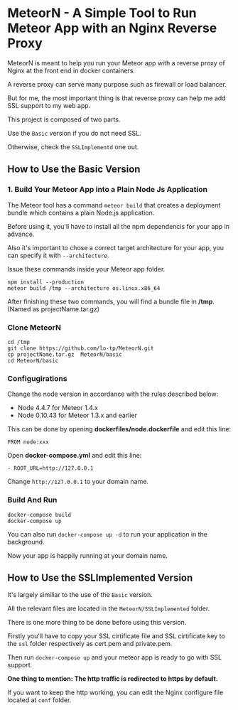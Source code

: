 # MeteorN - A Simple Tool to Run Meteor App with an Nginx Reverse Proxy

MeteorN is meant to help you run your Meteor app with a reverse proxy of Nginx at the front end in docker containers.

A reverse proxy can serve many purpose such as firewall or load balancer.

But for me, the most important thing is that reverse proxy can help me add SSL support to my web app.

This project is composed of two parts.

Use the `Basic` version if you do not need SSL.

Otherwise, check the `SSLImplementd` one out.

## How to Use the Basic Version


###  1. Build Your Meteor App into a Plain Node Js Application

The Meteor tool has a command `meteor build` that creates a deployment bundle which contains a plain Node.js application.

Before using it, you'll have to install all the npm dependencis for your app in advance.

Also it's important to chose a correct target architecture for your app, you can specify it  with `--architecture`.

Issue these commands inside your Meteor app folder.

~~~shell
npm install --production
meteor build /tmp --architecture os.linux.x86_64
~~~

After finishing these two commands, you will find a bundle file in **/tmp**.(Named as projectName.tar.gz)

###  Clone MeteorN

~~~shell
cd /tmp
git clone https://github.com/lo-tp/MeteorN.git
cp projectName.tar.gz  MeteorN/basic
cd MeteorN/basic
~~~

###  Configugirations

Change the node version in accordance with the rules described below:

- Node 4.4.7 for Meteor 1.4.x
- Node 0.10.43 for Meteor 1.3.x and earlier


This can be done by opening **dockerfiles/node.dockerfile** and edit this line:

~~~
FROM node:xxx
~~~

Open **docker-compose.yml** and edit this line:

~~~
- ROOT_URL=http://127.0.0.1
~~~

Change `http://127.0.0.1` to your domain name.


### Build And Run
~~~shell
docker-compose build
docker-compose up
~~~
You can also run `docker-compose up -d` to run your application in the background.

Now your app is happily running at your domain name.

## How to Use the SSLImplemented Version
It's largely similiar to the use of the `Basic` version.

All the relevant files are located in the `MeteorN/SSLImplemented` folder.

There is one more thing to be done before using this version.

Firstly you'll have to copy your SSL cirtificate file and SSL cirtificate key to the `ssl` folder respectively as cert.pem and private.pem.


Then run `docker-compose up` and your meteor app is ready to go with SSL support.

**One thing to mention: The http traffic is redirected to https by default.**

If you want to keep the http working, you can edit the Nginx configure file located at `conf` folder.
